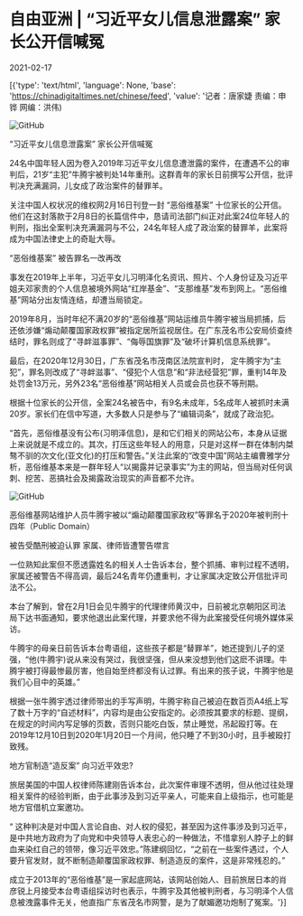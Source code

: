 # 自由亚洲 | “习近平女儿信息泄露案” 家长公开信喊冤

2021-02-17

[{'type': 'text/html', 'language': None, 'base': 'https://chinadigitaltimes.net/chinese/feed', 'value': '记者：唐家婕  责编：申铧  网编：洪伟)

![GitHub](https://chinadigitaltimes.net/chinese/files/2021/02/post-662728-602da803880b3.)

“习近平女儿信息泄露案” 家长公开信喊冤

24名中国年轻人因为卷入2019年习近平女儿信息遭泄露的案件，在遭遇不公的审判后，21岁“主犯”牛腾宇被判处14年重刑。这群青年的家长日前撰写公开信，批评判决充满漏洞，儿女成了政治案件的替罪羊。

关注中国人权状况的维权网2月16日刊登一封 “恶俗维基案” 十位家长的公开信。他们在这封落款于2月8日的长篇信件中，恳请司法部门纠正对此案24位年轻人的判刑，指出全案判决充满漏洞与不公，24名年轻人成了政治案的替罪羊，此案将成为中国法律史上的奇耻大辱。

“恶俗维基案”  被告罪名一改再改

事发在2019年上半年，习近平女儿习明泽化名资讯、照片、个人身份证及习近平姐夫邓家贵的个人信息被境外网站“红岸基金”、“支那维基”发布到网上。“恶俗维基”网站分出友情连结，却遭当局锁定。

2019年8月，当时年纪不满20岁的“恶俗维基”网站运维员牛腾宇被当局抓捕，后还依涉嫌“煽动颠覆国家政权罪”被指定居所监视居住。在广东茂名市公安局侦查终结时，罪名则成了“寻衅滋事罪”、“侮辱国旗罪”及“破坏计算机信息系统罪”。

最后，在2020年12月30日，广东省茂名市茂南区法院宣判时， 定牛腾宇为“主犯”，罪名则改成了“寻衅滋事”、“侵犯个人信息”和“非法经营犯”罪，重判14年及处罚金13万元，另外23名“恶俗维基”网站相关人员或会员也获不等刑期。

根据十位家长的公开信，全案24名被告中，有9名未成年，5名成年人被抓时未满20岁。家长们在信中写道，大多数人只是参与了“编辑词条”，就成了政治犯。

“首先，恶俗维基没有公布(习明泽信息)，是和它们相关的网站公布，本身从证据上来说就是不成立的。其次，打压这些年轻人的用意，只是对这样一群在体制内桀骜不驯的次文化(亚文化)的打压和警告。”关注此案的“改变中国”网站主编曹雅学分析，恶俗维基本来是一群年轻人“以揭露并记录事实”为主的网站，但当局对任何讽刺、挖苦、恶搞社会及揭露政治现实的声音都不允许。

![GitHub](https://chinadigitaltimes.net/chinese/files/2021/02/post-662728-602da8038f83a.)

恶俗维基网站维护人员牛腾宇被以“煽动颠覆国家政权”等罪名于2020年被判刑十四年（Public Domain）

被告受酷刑被迫认罪   家属、律师皆遭警告噤言

一位熟知此案但不愿透露姓名的相关人士告诉本台，整个抓捕、审判过程不透明，家属还被警告不得高调，最后24名青年仍遭重判，才让家属决定致公开信批评司法不公。

本台了解到，曾在2月1日会见牛腾宇的代理律师黄汉中，日前被北京朝阳区司法局下达书面通知，要求他退出此案代理，并要求他不得为此案接受任何境外媒体采访。

牛腾宇的母亲日前告诉本台粤语组，这些孩子都是“替罪羊”，她还提到儿子的坚强，“他(牛腾宇)说从来没有哭过，我很坚强，但从来没想到他们这麽不讲理。牛腾宇被打得最惨最厉害，他自始至终都没有认过罪。有出来的孩子说，牛腾宇他是我们心目中的英雄。”

根据一张牛腾宇透过律师带出的手写声明，牛腾宇称自己被迫在数百页A4纸上写了数十万字的“自述材料”，内容均是由公安指定的。必须按其要求的标题、提纲，在规定的时间内写足够的页数，否则只能吃白饭，禁止睡觉，吊起殴打等。在2019年12月10日到2020年1月20日一个月间，他只睡了不到30小时，且手被殴打致残。

地方官制造“造反案”  向习近平效忠?

旅居美国的中国人权律师陈建刚告诉本台，此次案件审理不透明，但从他过往处理相关案件的经验判断，由于此事涉及到习近平亲人，可能来自上级指示，也可能是地方官借机立案邀功。

“ 这种判决是对中国人言论自由、对人权的侵犯，甚至因为这件事涉及到习近平，是中共地方政府为了向党和中央领导人表忠心的一种做法，不惜拿别人脖子上的鲜血来染红自己的领带，像习近平效忠。”陈建纲回忆，“之前在一些案件遇过，个人要升官发财，就不断制造颠覆国家政权罪、制造造反的案件，这是非常残忍的。”

成立于2013年的“恶俗维基”是一家起底网站，该网站创始人、目前旅居日本的肖彦锐上月接受本台粤语组採访时也表示，牛腾宇及其他被判刑者，与习明泽个人信息被洩露事件无关，他直指广东省茂名市网警，是为了献媚邀功炮制了冤案。'}]